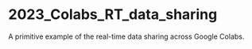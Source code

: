 # 2023_Colabs_RT_data_sharing
A primitive example of the real-time data sharing across Google Colabs.
